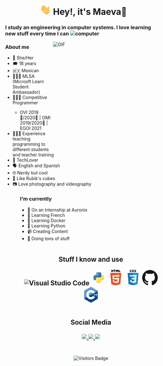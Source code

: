 <h1 align="center"><img src="https://raw.githubusercontent.com/ABSphreak/ABSphreak/master/gifs/Hi.gif" width="35px"> Hey!, it's Maeva💙 </h1>
<h3 aling="center">I study an engineering in computer systems. I love learning new stuff every time I can <img src="https://thumbs.gfycat.com/AcrobaticMatureGazelle.webp" alt="computer" width="35"> </h3>

<img align="right" alt="GIF" src="https://media.giphy.com/media/3oKIPnAiaMCws8nOsE/giphy.gif" width="350" height="350" />

### About me
<ul>
  <li>👩 She/Her</li>
  <li>🗯️ 18 years</li>
  <li>🇲🇽 Mexican</li>
  <li>👩🏻‍🏫 MLSA (Microsft Learn Student Ambassador)</li>
  <li>👩🏻‍💻 Competitive Programmer</li>
  <ul> 
    <li>OVI 2019🥈/2020🥇 | OMI 2019/2020🥉 | EGOI 2021</li>
  </ul>
  <li>👩🏻‍🏫 Experience teaching programming to different students and teacher training </li>
  <li>📱 TechLover</li>
  <li>🗣️ English and Spanish</li>
  <li>🤓 Nerdy but cool </li>
  <li>🧩 Like Rubik's cubes </li>
  <li>📷 Love photography and videography </li>
<ul>

### I'm currently
<ul>
  <li>🔹 On an Internship at Auronix</li>
  <li>🥖 Learning French</li>
  <li>🐋 Learning Docker</li>
  <li>🐍 Learning Python</li>
  <li>📹 Creating Content </li>
  <li>🥴 Doing tons of stuff </li>
</ul>
<br>
  

<h2 align="center">
  <p>Stuff I know and use</p>
<img alt="Visual Studio Code" width="50px"  src="https://user-images.githubusercontent.com/674621/71187801-14e60a80-2280-11ea-94c9-e56576f76baf.png"/>
<img alt="Python" width="50px"  src="https://raw.githubusercontent.com/github/explore/80688e429a7d4ef2fca1e82350fe8e3517d3494d/topics/python/python.png"/>
<img alt="HTML5" width="50px" src="https://raw.githubusercontent.com/github/explore/80688e429a7d4ef2fca1e82350fe8e3517d3494d/topics/html/html.png" />
<img alt="CSS3" width="50px" src="https://raw.githubusercontent.com/github/explore/80688e429a7d4ef2fca1e82350fe8e3517d3494d/topics/css/css.png" />
<img alt="GitHub" width="50px" src="https://raw.githubusercontent.com/github/explore/78df643247d429f6cc873026c0622819ad797942/topics/github/github.png" />
<img alt="C++" width="50px" src="https://raw.githubusercontent.com/github/explore/80688e429a7d4ef2fca1e82350fe8e3517d3494d/topics/cpp/cpp.png" />
<br> <br> 

<p>Social Media</p>
<a href="https://www.instagram.com/mae_mazcortwo/">
    <img src="https://img.shields.io/badge/Instagram-E4405F?style=for-the-badge&logo=instagram&logoColor=white">
</a>
<a href="https://www.linkedin.com/in/nina-maeva-mazadiego-cortes-156474213/">
    <img src="https://img.shields.io/badge/LinkedIn-7289DA?style=for-the-badge&logo=linkedin&logoColor=white">
</a>
<a href="https://www.tiktok.com/@mae_mazcort">
    <img src="https://img.shields.io/badge/TikTok-E4405F?style=for-the-badge&logo=tiktok&logoColor=white">
</a> </h2>

<br />
<p align="center">
<img src="https://komarev.com/ghpvc/?username=MaeMazcort&style=flat-square&color=0066ff" alt="Visitors Badge"/>
</p>
